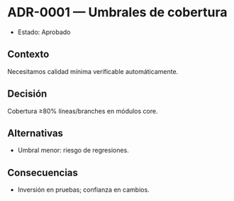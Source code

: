 # ADR-0001 — Umbrales de cobertura

- Estado: Aprobado

## Contexto
Necesitamos calidad mínima verificable automáticamente.

## Decisión
Cobertura ≥80% líneas/branches en módulos core.

## Alternativas
- Umbral menor: riesgo de regresiones.

## Consecuencias
- Inversión en pruebas; confianza en cambios.
